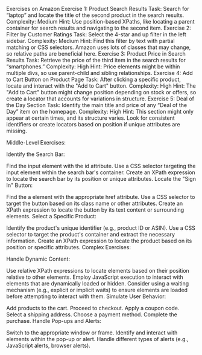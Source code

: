 Exercises on Amazon
Exercise 1: Product Search Results
Task: Search for “laptop” and locate the title of the second product in the search results.
Complexity: Medium
Hint: Use position-based XPaths, like locating a parent container for search results and navigating to the second item.
Exercise 2: Filter by Customer Ratings
Task: Select the 4-star and up filter in the left sidebar.
Complexity: Medium
Hint: Find this filter by text with partial matching or CSS selectors. Amazon uses lots of classes that may change, so relative paths are beneficial here.
Exercise 3: Product Price in Search Results
Task: Retrieve the price of the third item in the search results for “smartphones.”
Complexity: High
Hint: Price elements might be within multiple divs, so use parent-child and sibling relationships.
Exercise 4: Add to Cart Button on Product Page
Task: After clicking a specific product, locate and interact with the "Add to Cart" button.
Complexity: High
Hint: The "Add to Cart" button might change position depending on stock or offers, so create a locator that accounts for variations in structure.
Exercise 5: Deal of the Day Section
Task: Identify the main title and price of any “Deal of the Day” item on the homepage.
Complexity: High
Hint: This section might only appear at certain times, and its structure varies. Look for consistent identifiers or create locators based on position if unique attributes are missing.

Middle-Level Exercises:

Identify the Search Bar:

Find the input element with the id attribute.
Use a CSS selector targeting the input element within the search bar's container.
Create an XPath expression to locate the search bar by its position or unique attributes.
Locate the "Sign In" Button:

Find the a element with the appropriate href attribute.
Use a CSS selector to target the button based on its class name or other attributes.
Create an XPath expression to locate the button by its text content or surrounding elements.
Select a Specific Product:

Identify the product's unique identifier (e.g., product ID or ASIN).
Use a CSS selector to target the product's container and extract the necessary information.
Create an XPath expression to locate the product based on its position or specific attributes.
Complex Exercises:

Handle Dynamic Content:

Use relative XPath expressions to locate elements based on their position relative to other elements.
Employ JavaScript execution to interact with elements that are dynamically loaded or hidden.
Consider using a waiting mechanism (e.g., explicit or implicit waits) to ensure elements are loaded before attempting to interact with them.
Simulate User Behavior:

Add products to the cart.
Proceed to checkout.
Apply a coupon code.
Select a shipping address.
Choose a payment method.
Complete the purchase.
Handle Pop-ups and Alerts:

Switch to the appropriate window or frame.
Identify and interact with elements within the pop-up or alert.
Handle different types of alerts (e.g., JavaScript alerts, browser alerts).